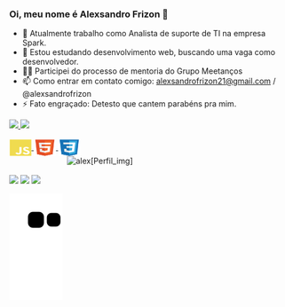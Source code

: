 ### Oi, meu nome é Alexsandro Frizon 👋



- 🔭 Atualmente trabalho como Analista de suporte de TI na empresa Spark. 
- 🌱 Estou estudando desenvolvimento web, buscando uma vaga como desenvolvedor.
- 🐱‍🚀 Participei do processo de mentoria do Grupo Meetanços
- 📫 Como entrar em contato comigo: alexsandrofrizon21@gmail.com / @alexsandrofrizon
- ⚡ Fato engraçado: Detesto que cantem parabéns pra mim. 
 
<div>
  <a href="https://github.com/AlexsandroFrizon">
  <img height="180em" src="https://github-readme-stats.vercel.app/api?username=AlexsandroFrizon&show_icons=true&theme=dark&include_all_commits=true&count_private=true"/>
  <img height="180em" src="https://github-readme-stats.vercel.app/api/top-langs/?username=AlexsandroFrizon&layout=compact&langs_count=7&theme=dark"/>
</div>
  
  
<div style="display: inline_block"><br>
  <img align="center" alt="alex-Js" height="30" width="40" src="https://raw.githubusercontent.com/devicons/devicon/master/icons/javascript/javascript-plain.svg">
  <img align="center" alt="alex-HTML" height="30" width="40" src="https://raw.githubusercontent.com/devicons/devicon/master/icons/html5/html5-original.svg">
  <img align="center" alt="alex-CSS" height="30" width="40" src="https://raw.githubusercontent.com/devicons/devicon/master/icons/css3/css3-original.svg">
  <img align="right" alt="alex[Perfil_img]" height="200" width="400" src="https://i.pinimg.com/564x/bc/8c/03/bc8c03ba12f286713f826efc3b908e0f.jpg">
</div>
  
 <br>
 <br>

<div> 
  <a href="https://www.instagram.com/alexsandrofrizon/" target="_blank"><img src="https://img.shields.io/badge/-Instagram-%23E4405F?style=for-the-badge&logo=instagram&logoColor=white" target="_blank"></a>
  <a href = "alexsandrofrizon21@gmail.com"><img src="https://img.shields.io/badge/-Gmail-%23333?style=for-the-badge&logo=gmail&logoColor=white" target="_blank"></a>
  <a href="https://www.linkedin.com/in/alexsandro-frizon/" target="_blank"><img src="https://img.shields.io/badge/-LinkedIn-%230077B5?style=for-the-badge&logo=linkedin&logoColor=white" target="_blank"></a>
 
![Snake animation](https://github.com/AlexsandroFrizon/AlexsandroFrizon/blob/output/github-contribution-grid-snake.svg)

<div>
